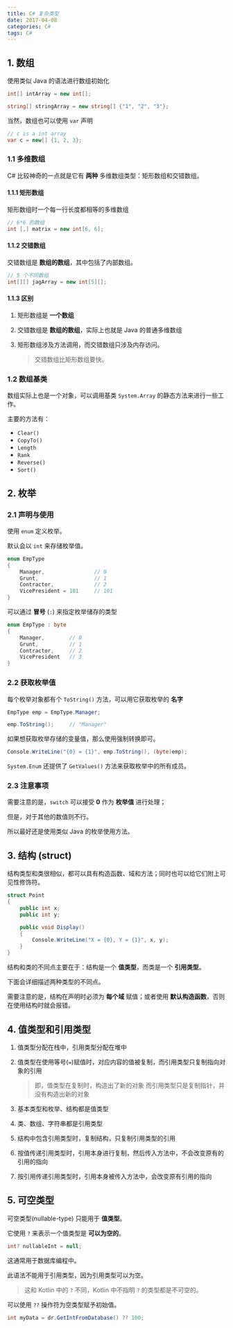 ```yaml
---
title: C# 复杂类型
date: 2017-04-08
categories: C#
tags: C#
---
```


## 1. 数组

使用类似 Java 的语法进行数组初始化

```csharp
int[] intArray = new int[];

string[] stringArray = new string[] {"1", "2", "3"};
```

当然，数组也可以使用 `var` 声明

```csharp
// c is a int array
var c = new[] {1, 2, 3};
```

<!-- more -->### 1.1 多维数组

C# 比较神奇的一点就是它有 **两种** 多维数组类型：矩形数组和交错数组。

#### 1.1.1 矩形数组

矩形数组时一个每一行长度都相等的多维数组

```csharp
// 6*6 的数组
int [,] matrix = new int[6, 6];
```

#### 1.1.2 交错数组

交错数组是 **数组的数组**，其中包括了内部数组。

```csharp
// 5 个不同数组
int[][] jagArray = new int[5][];
```

#### 1.1.3 区别

1. 矩形数组是 **一个数组**
2. 交错数组是 **数组的数组**，实际上也就是 Java 的普通多维数组
3. 矩形数组涉及方法调用，而交错数组只涉及内存访问。

    > 交错数组比矩形数组要快。

### 1.2 数组基类

数组实际上也是一个对象，可以调用基类 `System.Array` 的静态方法来进行一些工作。

 主要的方法有：

 - `Clear()`
 - `CopyTo()`
 - `Length`
 - `Rank`
 - `Reverse()`
 - `Sort()`

## 2. 枚举

<!-- more -->### 2.1 声明与使用

使用 `enum` 定义枚举。

默认会以 `int` 来存储枚举值。

```csharp
enum EmpType
{
    Manager,                // 0
    Grunt,                  // 1
    Contractor,             // 2
    VicePresident = 101     // 101
}
```

可以通过 **冒号** (`:`) 来指定枚举储存的类型

```csharp
enum EmpType : byte
{
    Manager,        // 0
    Grunt,          // 1
    Contractor,     // 2
    VicePresident   // 3
}
```

### 2.2 获取枚举值

每个枚举对象都有个 `ToString()` 方法，可以用它获取枚举的 **名字**

```csharp
EmpType emp = EmpType.Manager;

emp.ToString();     // "Manager"
```

如果想获取枚举存储的变量值，那么使用强制转换即可。

```csharp
Console.WriteLine("{0} = {1}", emp.ToString(), (byte)emp);
```

`System.Enum` 还提供了 `GetValues()` 方法来获取枚举中的所有成员。

### 2.3 注意事项

需要注意的是，`switch` 可以接受 **0** 作为 **枚举值** 进行处理；

但是，对于其他的数值则不行。

所以最好还是使用类似 Java 的枚举使用方法。

## 3. 结构 (struct)

结构类型和类很相似，都可以具有构造函数、域和方法；同时也可以给它们附上可见性修饰符。

```csharp
struct Point
{
    public int x;
    public int y;

    public void Display()
    {
        Console.WriteLine("X = {0}, Y = {1}", x, y);
    }
}
```

结构和类的不同点主要在于：结构是一个 **值类型**，而类是一个 **引用类型**。

下面会详细描述两种类型的不同点。

需要注意的是，结构在声明时必须为 **每个域** 赋值；或者使用 **默认构造函数**，否则在使用结构时就会报错。


## 4. 值类型和引用类型

1. 值类型分配在栈中，引用类型分配在堆中
2. 值类型在使用等号(`=`)赋值时，对应内容的值被复制，而引用类型只复制指向对象的引用

    > 即，值类型在复制时，构造出了新的对象
    > 而引用类型只是复制指针，并没有构造出新的对象

3. 基本类型和枚举、结构都是值类型
4. 类、数组、字符串都是引用类型
5. 结构中包含引用类型时，复制结构，只复制引用类型的引用
6. 按值传递引用类型时，引用本身进行复制，然后传入方法中，不会改变原有的引用的指向
7. 按引用传递引用类型时，引用本身被传入方法中，会改变原有引用的指向

## 5. 可空类型

可空类型(nullable-type) 只能用于 **值类型**。

它使用 `?` 来表示一个值类型是 **可以为空的**。

```csharp
int? nullableInt = null;
```

这通常用于数据库编程中。

此语法不能用于引用类型，因为引用类型可以为空。

> 这和 Kotlin 中的 `?` 不同，Kotlin 中不指明 `?` 的类型都是不可空的。

可以使用 `??` 操作符为空类型赋予初始值。

```csharp
int myData = dr.GetIntFromDatabase() ?? 100;
```
